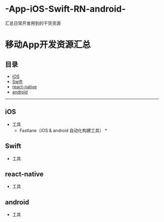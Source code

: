 # -App-iOS-Swift-RN-android-
汇总日常开发用到的干货资源

移动App开发资源汇总
===

## 目录
* [iOS](#iOS)
* [Swift](#Swift)
* [react-native](#react)
* [android](#android)

---

## <a id="iOS"></a>iOS
* 工具
  * Fastlane（iOS & android 自动化构建工具）
    * 
  

## <a id="Swift"></a>Swift
* 工具

## <a id="react"></a>react-native
* 工具

## <a id="android"></a>android
* 工具
